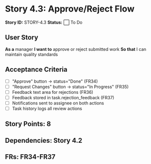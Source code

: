 # Story 4.3: Approve/Reject Flow

**Story ID:** STORY-4.3
**Status:** ⬜ To Do

## User Story
**As a** manager
**I want to** approve or reject submitted work
**So that** I can maintain quality standards

## Acceptance Criteria
- [ ] "Approve" button → status="Done" (FR34)
- [ ] "Request Changes" button → status="In Progress" (FR35)
- [ ] Feedback text area for rejections (FR36)
- [ ] Feedback stored in task.rejection_feedback (FR37)
- [ ] Notifications sent to assignee on both actions
- [ ] Task history logs all review actions

## Story Points: 8
## Dependencies: Story 4.2
## FRs: FR34-FR37
